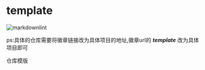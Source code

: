 # template

![markdownlint](https://github.com/spec-rfc-cn/template/workflows/markdownlint-lint/badge.svg)

ps:具体的仓库需要将徽章链接改为具体项目的地址,徽章url的 ___template___ 改为具体项目即可

仓库模版
